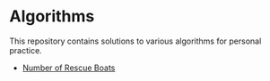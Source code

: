 # Algorithms

This repository contains solutions to various algorithms for personal practice.

* [Number of Rescue Boats](/rescue-boats.py)
